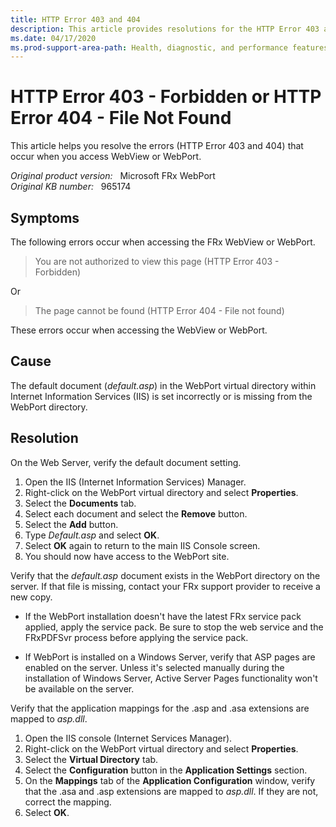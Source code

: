```yaml
---
title: HTTP Error 403 and 404
description: This article provides resolutions for the HTTP Error 403 and 404 errors that occur when accessing WebView or WebPort.
ms.date: 04/17/2020
ms.prod-support-area-path: Health, diagnostic, and performance features
---
```

# HTTP Error 403 - Forbidden or HTTP Error 404 - File Not Found

This article helps you resolve the errors (HTTP Error 403 and 404) that occur when you access WebView or WebPort.

_Original product version:_ &nbsp; Microsoft FRx WebPort  
_Original KB number:_ &nbsp; 965174

## Symptoms

The following errors occur when accessing the FRx WebView or WebPort.

> You are not authorized to view this page (HTTP Error 403 - Forbidden)

Or

> The page cannot be found (HTTP Error 404 - File not found)

These errors occur when accessing the WebView or WebPort.

## Cause

The default document (*default.asp*) in the WebPort virtual directory within Internet Information Services (IIS) is set incorrectly or is missing from the WebPort directory.

## Resolution

On the Web Server, verify the default document setting.

1. Open the IIS (Internet Information Services) Manager.
2. Right-click on the WebPort virtual directory and select **Properties**.
3. Select the **Documents** tab.
4. Select each document and select the **Remove** button.
5. Select the **Add** button.
6. Type *Default.asp* and select **OK**.
7. Select **OK** again to return to the main IIS Console screen.
8. You should now have access to the WebPort site.

Verify that the *default.asp* document exists in the WebPort directory on the server. If that file is missing, contact your FRx support provider to receive a new copy.

- If the WebPort installation doesn't have the latest FRx service pack applied, apply the service pack. Be sure to stop the web service and the FRxPDFSvr process before applying the service pack.

- If WebPort is installed on a Windows Server, verify that ASP pages are enabled on the server. Unless it's selected manually during the installation of Windows Server, Active Server Pages functionality won't be available on the server.

Verify that the application mappings for the .asp and .asa extensions are mapped to *asp.dll*.

1. Open the IIS console (Internet Services Manager).
2. Right-click on the WebPort virtual directory and select **Properties**.
3. Select the **Virtual Directory** tab.
4. Select the **Configuration** button in the **Application Settings** section.
5. On the **Mappings** tab of the **Application Configuration** window, verify that the .asa and .asp extensions are mapped to *asp.dll*. If they are not, correct the mapping.
6. Select **OK**.

